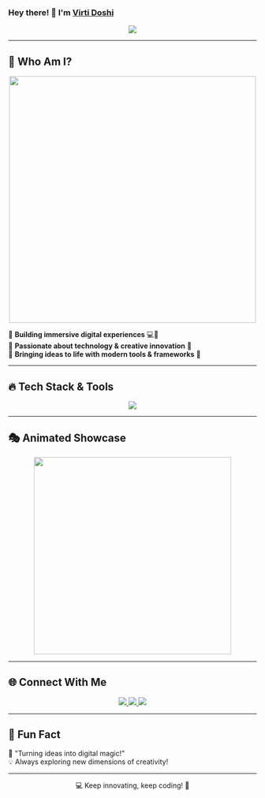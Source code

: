 ### Hey there! 👋 I'm [Virti Doshi](https://github.com/virti1331/)

<p align="center">
  <img src="https://readme-typing-svg.herokuapp.com?font=Fira+Code&duration=2500&color=FF2E64&center=true&vCenter=true&lines=App+Developer;Web+Developer;3D+Model+Designer;Tech+Innovator"/>
</p>

---

## 🚀 Who Am I?

<p align="center">
  <img src="https://user-images.githubusercontent.com/20955511/199138068-0a7b7b75-e36c-4f36-80b6-64a8741533c5.gif" width="500"/>
</p>

🔹 **Building immersive digital experiences** 💻🎨  
🔹 **Passionate about technology & creative innovation** 🚀  
🔹 **Bringing ideas to life with modern tools & frameworks** 🔧

---

## 🔥 Tech Stack & Tools
<p align="center">
  <img src="https://skillicons.dev/icons?i=html,css,js,react,nodejs,java,php,mysql,sqlite,androidstudio,bootstrap,blender" />
</p>

---

## 🎭 Animated Showcase
<p align="center">
  <img src="https://media.giphy.com/media/3o7bu3XilJ5BOiSGic/giphy.gif" width="400"/>
</p>

---

## 🌐 Connect With Me
<p align="center">
  <a href="https://www.linkedin.com/in/virti-doshi-497943251/">
    <img src="https://img.shields.io/badge/LinkedIn-0A66C2?style=for-the-badge&logo=linkedin&logoColor=white"/>
  </a>
  <a href="https://virti1331.github.io/Portfolio/">
    <img src="https://img.shields.io/badge/Portfolio-%23ff2e64?style=for-the-badge&logo=github&logoColor=white"/>
  </a>
  <a href="mailto:virtidoshi10@gmail.com">
    <img src="https://img.shields.io/badge/Email-D14836?style=for-the-badge&logo=gmail&logoColor=white"/>
  </a>
</p>

---

## 🎇 Fun Fact
🎯 "Turning ideas into digital magic!"  
💡 Always exploring new dimensions of creativity!

---

<p align="center">💻 Keep innovating, keep coding! 🚀</p>

